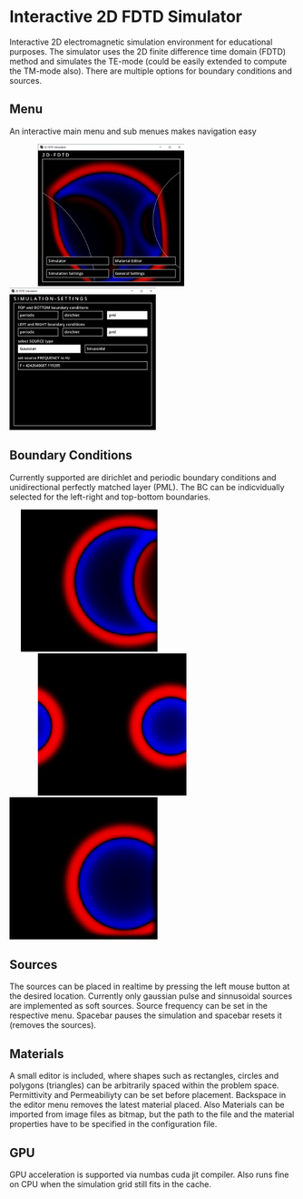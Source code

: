 # Interactive 2D FDTD Simulator

Interactive 2D electromagnetic simulation environment for educational purposes. The simulator uses the 2D finite difference time domain (FDTD) method 
and simulates the TE-mode (could be easily extended to compute the TM-mode also). There are multiple options for boundary conditions and sources.


## Menu

An interactive main menu and sub menues makes navigation easy

<p float="left">
  <img src="assets/menu.png" height="250"  hspace="50" />
  <img src="assets/menusim.png" height="250"  /> 
</p>


## Boundary Conditions

Currently supported are dirichlet and periodic boundary conditions and unidirectional perfectly matched layer (PML). The BC can be indicvidually selected 
for the left-right and top-bottom boundaries.

<p float="left">
  <img src="assets/dirichlet.png" height="250"  hspace="20" />
  <img src="assets/periodic.png" height="250"  hspace="50" /> 
  <img src="assets/pml.png" height="250" />
</p>


## Sources

The sources can be placed in realtime by pressing the left mouse button at the desired location. Currently only gaussian pulse and sinnusoidal sources are 
implemented as soft sources. Source frequency can be set in the respective menu. Spacebar pauses the simulation and spacebar resets it (removes the sources).


## Materials

A small editor is included, where shapes such as rectangles, circles and polygons (triangles) can be arbitrarily spaced within the problem space. Permittivity 
and Permeabiliyty can be set before placement. Backspace in the editor menu removes the latest material placed. Also Materials can be imported from image files 
as bitmap, but the path to the file and the material properties have to be specified in the configuration file.


## GPU

GPU acceleration is supported via numbas cuda jit compiler. Also runs fine on CPU when the simulation grid still fits in the cache.
